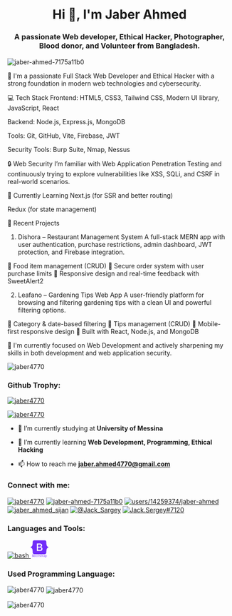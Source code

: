 <h1 align="center">Hi 👋, I'm Jaber Ahmed</h1>
<h3 align="center">A passionate Web developer, Ethical Hacker, Photographer, Blood donor, and Volunteer from Bangladesh.</h3>

<img align="center" src="https://qph.cf2.quoracdn.net/main-qimg-cb0d139e178018df8b3e778369395ac7" alt="jaber-ahmed-7175a11b0"/>

<p>🚀 I'm a passionate Full Stack Web Developer and Ethical Hacker with a strong foundation in modern web technologies and cybersecurity.

💻 Tech Stack
Frontend: HTML5, CSS3, Tailwind CSS, Modern UI library, JavaScript, React

Backend: Node.js, Express.js, MongoDB

Tools: Git, GitHub, Vite, Firebase, JWT

Security Tools: Burp Suite, Nmap, Nessus

🔒 Web Security
I’m familiar with Web Application Penetration Testing and continuously trying to explore vulnerabilities like XSS, SQLi, and CSRF in real-world scenarios.

🧠 Currently Learning
Next.js (for SSR and better routing)

Redux (for state management)

📂 Recent Projects
1. Dishora – Restaurant Management System
A full-stack MERN app with user authentication, purchase restrictions, admin dashboard, JWT protection, and Firebase integration.

🔹 Food item management (CRUD)
🔹 Secure order system with user purchase limits
🔹 Responsive design and real-time feedback with SweetAlert2

2. Leafano – Gardening Tips Web App
A user-friendly platform for browsing and filtering gardening tips with a clean UI and powerful filtering options.

🔹 Category & date-based filtering
🔹 Tips management (CRUD)
🔹 Mobile-first responsive design
🔹 Built with React, Node.js, and MongoDB

🌱 I'm currently focused on Web Development and actively sharpening my skills in both development and web application security.

</p>

<p align="left"> <img src="https://komarev.com/ghpvc/?username=jaber4770&label=Profile%20views&color=0e75b6&style=flat" alt="jaber4770" /> </p>

<h3 align="left">Github Trophy:</h3>
<p align="left">
  <a href="https://github.com/ryo-ma/github-profile-trophy">
    <img src="https://github-profile-trophy.vercel.app/?username=jaber4770&margin-w=20&margin-h=20" alt="jaber4770" />
  </a>
</p>




<p align="left"> <a href="https://twitter.com/jaber4770" target="blank"><img src="https://img.shields.io/twitter/follow/jaber4770?logo=twitter&style=for-the-badge" alt="jaber4770" /></a> </p>

- 🔭 I’m currently studying at **University of Messina**

- 🌱 I’m currently learning **Web Development, Programming, Ethical Hacking**

- 📫 How to reach me **jaber.ahmed4770@gmail.com**

<h3 align="left">Connect with me:</h3>
<p align="left">
<a href="https://twitter.com/jaber4770" target="blank"><img align="center" src="https://raw.githubusercontent.com/rahuldkjain/github-profile-readme-generator/master/src/images/icons/Social/twitter.svg" alt="jaber4770" height="30" width="40" /></a>
<a href="https://linkedin.com/in/jaber-ahmed-7175a11b0" target="blank"><img align="center" src="https://raw.githubusercontent.com/rahuldkjain/github-profile-readme-generator/master/src/images/icons/Social/linked-in-alt.svg" alt="jaber-ahmed-7175a11b0" height="30" width="40" /></a>
<a href="https://stackoverflow.com/users/14259374/jaber-ahmed" target="blank"><img align="center" src="https://raw.githubusercontent.com/rahuldkjain/github-profile-readme-generator/master/src/images/icons/Social/stack-overflow.svg" alt="users/14259374/jaber-ahmed" height="30" width="40" /></a>
<a href="https://instagram.com/jaber_ahmed01" target="blank"><img align="center" src="https://raw.githubusercontent.com/rahuldkjain/github-profile-readme-generator/master/src/images/icons/Social/instagram.svg" alt="jaber_ahmed_sijan" height="30" width="40" /></a>
<a href="https://www.youtube.com/@Jack_Sargey" target="blank"><img align="center" src="https://raw.githubusercontent.com/rahuldkjain/github-profile-readme-generator/master/src/images/icons/Social/youtube.svg" alt="@Jack_Sargey" height="30" width="40" /></a>
<a href="https://www.reddit.com/user/jaber4770" target="blank"><img align="center" src="https://cdn.jsdelivr.net/npm/simple-icons@3.0.1/icons/reddit.svg" alt="Jack.Sergey#7120" height="30" width="40" /></a>
</p><h3 align="left">Languages and Tools:</h3>
<style>
  .icon-invert-dark img {
    transition: filter 0.3s ease;
  }

  @media (prefers-color-scheme: dark) {
    .icon-invert-dark img {
      filter: invert(1) brightness(1.2);
    }
  }
</style>

<p align="left" class="icon-invert-dark">
  <a href="https://www.gnu.org/software/bash/" target="_blank" rel="noreferrer">
    <img src="https://www.vectorlogo.zone/logos/gnu_bash/gnu_bash-icon.svg" alt="bash" width="40" height="40"/>
  </a>
  <a href="https://getbootstrap.com" target="_blank" rel="noreferrer">
    <img src="https://raw.githubusercontent.com/devicons/devicon/master/icons/bootstrap/bootstrap-plain-wordmark.svg" alt="bootstrap" width="40" height="40"/>
  </a>
  <!-- ... (rest of your icons) ... -->
</p>



<h3 align="left">Used Programming Language:</h3>
<p><img align="left" src="https://github-readme-stats.vercel.app/api/top-langs?username=jaber4770&show_icons=true&locale=en&layout=compact" alt="jaber4770" /></p>

<p>&nbsp;<img align="center" src="https://github-readme-stats.vercel.app/api?username=jaber4770&show_icons=true&locale=en" alt="jaber4770" /></p>

<p><img align="center" src="https://github-readme-streak-stats.herokuapp.com/?user=jaber4770&" alt="jaber4770" /></p>


